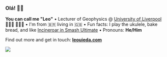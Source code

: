### Olá! 👋🏽

**You can call me "Leo"**
• Lecturer of Geophysics @ [University of Liverpool](https://www.liverpool.ac.uk/environmental-sciences/staff/leonardo-uieda/) 👨🏽‍🏫 🧑🏽‍💻
• I'm from 🇧🇷 living in 🇬🇧 
• Fun facts: I play the ukulele, bake bread, and like [Incineroar in Smash Ultimate](https://en.wikipedia.org/wiki/Characters_in_the_Super_Smash_Bros._series)
• Pronouns: **He/Him**

Find out more and get in touch: [**leouieda.com**](https://www.leouieda.com)

![](https://www.leouieda.com/images/banner/valley-of-fire.jpg)

<!--
**leouieda/leouieda** is a ✨ _special_ ✨ repository because its `README.md` (this file) appears on your GitHub profile.

Here are some ideas to get you started:

- 🔭 I’m currently working on ...
- 🌱 I’m currently learning ...
- 👯 I’m looking to collaborate on ...
- 🤔 I’m looking for help with ...
- 💬 Ask me about ...
- 📫 How to reach me: ...
- 😄 Pronouns: ...
- ⚡ Fun fact: ...
-->
